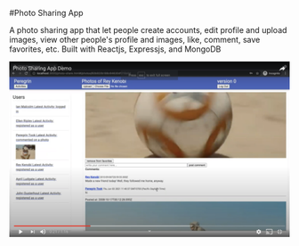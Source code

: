 #Photo Sharing App

A photo sharing app that let people create accounts, edit profile and upload images, view other people's profile and images, like, comment, save favorites, etc. 
Built with Reactjs, Expressjs, and MongoDB

[![Watch Demo](./demo.png)](https://youtu.be/1_8IKpEGniE)
